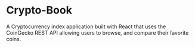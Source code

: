# Crypto-Book

A Cryptocurrency index application built with React that uses the CoinGecko REST API allowing users to browse, and compare their favorite coins.



